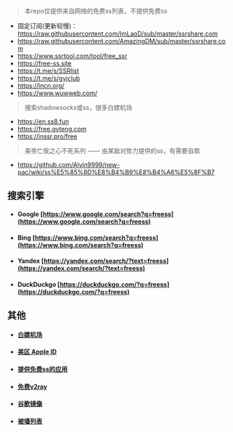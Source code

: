 > 本repo仅提供来自网络的免费ss列表，不提供免费ss

* 固定订阅(更新较慢)：https://raw.githubusercontent.com/ImLaoD/sub/master/ssrshare.com
* https://raw.githubusercontent.com/AmazingDM/sub/master/ssrshare.com
* https://www.ssrtool.com/tool/free_ssr
* https://free-ss.site
* https://t.me/s/SSRlist
* https://t.me/s/gyjclub
* https://lncn.org/
* https://www.wuwweb.com/

> 搜索shadowsocks或ss，很多白嫖机场

* https://en.ss8.fun
* https://free.gyteng.com
* https://inssr.pro/free

> 美帝亡我之心不死系列 —— 由某敌对势力提供的ss，有需要自取

* https://github.com/Alvin9999/new-pac/wiki/ss%E5%85%8D%E8%B4%B9%E8%B4%A6%E5%8F%B7

## 搜索引擎

* #### Google     [https://www.google.com/search?q=freess](https://www.google.com/search?q=freess)
* #### Bing       [https://www.bing.com/search?q=freess](https://www.bing.com/search?q=freess)
* #### Yandex     [https://yandex.com/search/?text=freess](https://yandex.com/search/?text=freess)
* #### DuckDuckgo [https://duckduckgo.com/?q=freess](https://duckduckgo.com/?q=freess)

## 其他

* #### [白嫖机场](https://github.com/max2max/freess/blob/master/%E7%99%BD%E5%AB%96%E6%9C%BA%E5%9C%BA.md)
* #### [美区 Apple ID](https://github.com/max2max/freess/blob/master/%E7%BE%8E%E5%8C%BAid.md)
* #### [提供免费ss的应用](https://github.com/max2max/freess/blob/master/app.md)
* #### [免费v2ray](https://github.com/max2max/freess/blob/master/v2ray.md)
* #### [谷歌镜像](https://github.com/max2max/freess/blob/master/%E8%B0%B7%E6%AD%8C%26%E8%B0%B7%E6%AD%8C%E5%AD%A6%E6%9C%AF%E9%95%9C%E5%83%8F.md)
* #### [被墙列表](https://github.com/max2max/freess/blob/master/%E8%A2%AB%E5%A2%99%E5%88%97%E8%A1%A8.md)
